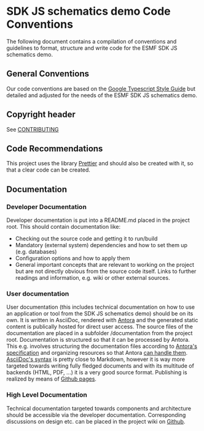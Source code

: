 # SDK JS schematics demo Code Conventions
The following document contains a compilation of conventions and guidelines to format, structure and write code for the
ESMF SDK JS schematics demo.

## General Conventions
Our code conventions are based on the [Google Typescript Style Guide](https://google.github.io/styleguide/tsguide.html) but
detailed and adjusted for the needs of the ESMF SDK JS schematics demo.

## Copyright header
See [CONTRIBUTING](CONTRIBUTING.md)

## Code Recommendations

This project uses the library [Prettier](https://www.npmjs.com/package/prettier) and should also be created with it, so that a clear code can be created.

## Documentation

### Developer Documentation
Developer documentation is put into a README.md placed in the project root. This should contain documentation like:
* Checking out the source code and getting it to run/build
* Mandatory (external system) dependencies and how to set them up (e.g. databases)
* Configuration options and how to apply them
* General important concepts that are relevant to working on the project but are not directly obvious from the source code
  itself. Links to further readings and information, e.g. wiki or other external sources.

### User documentation
User documentation (this includes technical documentation on how to use an application or tool from the SDK JS schematics demo) should be on
its own.
It is written in AsciiDoc, rendered with [Antora](https://antora.org) and the generated static content is
publically hosted for direct user access.
The source files of the documentation are placed in a subfolder /documentation from the project root.
Documentation is structured so that it can be processed by Antora. This e.g. involves structuring the documentation files
according to [Antora's specification](https://docs.antora.org/antora/2.3/organize-content-files/) and organizing resources
so that Antora [can handle them](https://docs.antora.org/antora/2.3/page/resource-id/).
[AsciiDoc's syntax](https://docs.antora.org/antora/2.3/asciidoc/asciidoc/) is pretty close to Markdown, however it is
way more targeted towards writing fully fledged documents and with its multitude of backends (HTML, PDF, ...) it is a
very good source format.
Publishing is realized by means of [Github pages](https://docs.antora.org/antora/2.3/publish-to-github-pages/).

### High Level Documentation
Technical documentation targeted towards components and architecture should be accessible via the developer documentation.
Corresponding discussions on design etc. can be placed in the project wiki on
[Github](https://github.com/eclipse-esmf/esmf-aspect-model-editor/wiki).
